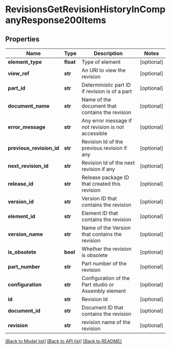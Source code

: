 # RevisionsGetRevisionHistoryInCompanyResponse200Items

## Properties
Name | Type | Description | Notes
------------ | ------------- | ------------- | -------------
**element_type** | **float** | Type of element | [optional] 
**view_ref** | **str** | An URI to view the revision | [optional] 
**part_id** | **str** | Deterministic part ID if revision is of a part | [optional] 
**document_name** | **str** | Name of the document that contains the revision | [optional] 
**error_message** | **str** | Any error message if not revision is not accessible | [optional] 
**previous_revision_id** | **str** | Revision Id of the previous revision if any | [optional] 
**next_revision_id** | **str** | Revision Id of the next revision if any | [optional] 
**release_id** | **str** | Release package ID that created this revision | [optional] 
**version_id** | **str** | Version ID that contains the revision | [optional] 
**element_id** | **str** | Element ID that contains the revision | [optional] 
**version_name** | **str** | Name of the Version that contains the revision | [optional] 
**is_obsolete** | **bool** | Whether the revision is obsolete | [optional] 
**part_number** | **str** | Part number of the revision | [optional] 
**configuration** | **str** | Configuration of the Part studio or Assembly element | [optional] 
**id** | **str** | Revision Id | [optional] 
**document_id** | **str** | Document ID that contains the revision | [optional] 
**revision** | **str** | revision name of the revision | [optional] 

[[Back to Model list]](../README.md#documentation-for-models) [[Back to API list]](../README.md#documentation-for-api-endpoints) [[Back to README]](../README.md)



